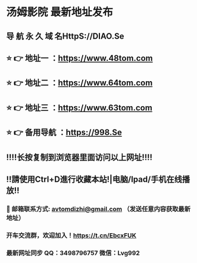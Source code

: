 # 汤姆影院 最新地址发布 
## 导 航 永 久 域 名HttpS://DIAO.Se
## ⭐️ 👉 地址一 ：https://www.48tom.com
## ⭐️ 👉 地址二 ：https://www.64tom.com
## ⭐️ 👉 地址三 ：https://www.63tom.com
## ⭐️ 👉 备用导航 ：https://998.Se
## ‼️‼️长按复制到浏览器里面访问以上网址‼️‼️
## ‼️請使用Ctrl+D進行收藏本站!|电脑/Ipad/手机在线播放‼️
### 📧 邮箱联系方式: avtomdizhi@gmail.com （发送任意内容获取最新地址）
### 开车交流群，欢迎加入！https://t.cn/EbcxFUK
### 最新网址同步 QQ：3498796757 微信：Lvg992
